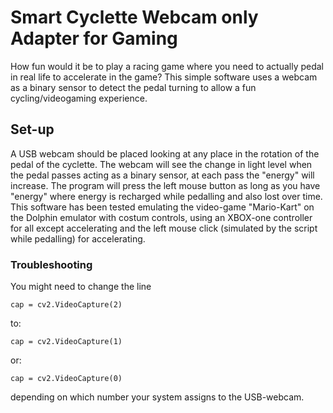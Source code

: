 # Smart Cyclette Webcam only Adapter for Gaming

How fun would it be to play a racing game where you need to actually pedal in real life to accelerate in the game? This simple software uses a webcam as a binary sensor to detect the pedal turning to allow a fun cycling/videogaming experience.

## Set-up

A USB webcam should be placed looking at any place in the rotation of the pedal of the cyclette. The webcam will see the change in light level when the pedal passes acting as a binary sensor, at each pass the "energy" will increase. The program will press the left mouse button as long as you have "energy" where energy is recharged while pedalling and also lost over time. This software has been tested emulating the video-game "Mario-Kart" on the Dolphin emulator with costum controls, using an XBOX-one controller for all except accelerating and the left mouse click (simulated by the script while pedalling) for accelerating.

### Troubleshooting

You might need to change the line

    cap = cv2.VideoCapture(2)

to:

    cap = cv2.VideoCapture(1)

or:

    cap = cv2.VideoCapture(0)
    
depending on which number your system assigns to the USB-webcam.
